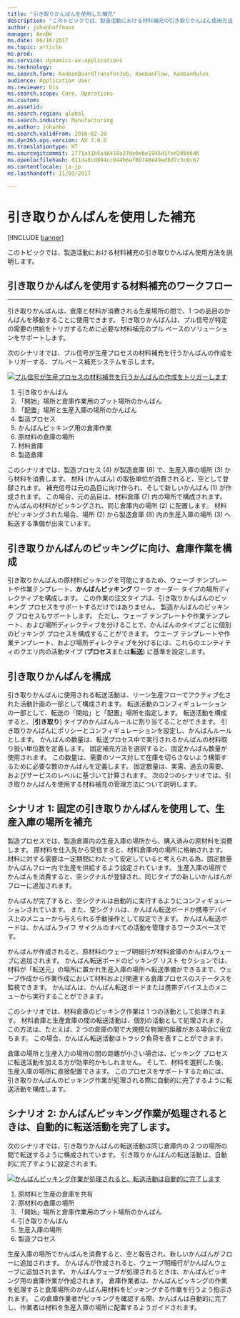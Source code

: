 ```yaml
---
title: "引き取りかんばんを使用した補充"
description: "このトピックでは、製造活動における材料補充の引き取りかんばん使用方法を説明します。"
author: johanhoffmann
manager: AnnBe
ms.date: 06/16/2017
ms.topic: article
ms.prod: 
ms.service: dynamics-ax-applications
ms.technology: 
ms.search.form: KanbanBoardTransferJob, KanbanFlow, KanbanRules
audience: Application User
ms.reviewer: bis
ms.search.scope: Core, Operations
ms.custom: 
ms.assetid: 
ms.search.region: global
ms.search.industry: Manufacturing
ms.author: johanho
ms.search.validFrom: 2016-02-28
ms.dyn365.ops.version: AX 7.0.0
ms.translationtype: HT
ms.sourcegitcommit: 2771a31b5a4d418a27de0ebe1945d1fed2d8d6d6
ms.openlocfilehash: 011da8cd894cc044b6af8b740e49ed8d7c3c0c67
ms.contentlocale: ja-jp
ms.lasthandoff: 11/03/2017

---
```


# <a name="replenishment-with-withdrawal-kanbans"></a>引き取りかんばんを使用した補充

[!INCLUDE [banner](../includes/banner.md)]

このトピックでは、製造活動における材料補充の引き取りかんばん使用方法を説明します。

## <a name="workflow-for-material-replenishment-that-uses-the-withdrawal-kanban"></a>引き取りかんばんを使用する材料補充のワークフロー
-------------------------------------------------------------------

引き取りかんばんは、倉庫と材料が消費される生産場所の間で、1 つの品目のかんばんを移動することに使用できます。 引き取りかんばんは、プル信号が特定の需要の供給をトリガするために必要な材料補充のプル ベースのソリューションをサポートします。 

次のシナリオでは、プル信号が生産プロセスの材料補充を行うかんばんの作成をトリガーする、プル ベース補充システムを示します。 

[![プル信号が生産プロセスの材料補充を行うかんばんの作成をトリガーします](./media/material-replenishment-with-withdrawal-kanban.png)](./media/material-replenishment-with-withdrawal-kanban.png)

1.  引き取りかんばん
2.  「開始」場所と倉庫作業用のプット場所のかんばん
3.  「配置」場所と生産入庫の場所のかんばん
4.  製造プロセス
5.  かんばんピッキング用の倉庫作業
6.  原材料の倉庫の場所
7.  材料倉庫
8.  製造倉庫

このシナリオでは、製造プロセス (4) が製造倉庫 (8) で、生産入庫の場所 (3) から材料を消費します。 材料 (かんばん) の取扱単位が消費されると、空として登録されます。 補充信号は元の品目に向け作られ、そして新しいかんばん (1) が作成されます。 この場合、元の品目は、材料倉庫 (7) 内の場所で構成されます。 かんばんの材料がピッキングされ、同じ倉庫内の場所 (2) に配置します。 材料がピッキングされた場合、場所 (2) から製造倉庫 (8) 内の生産入庫の場所 (3) へ転送する準備が出来ています。

## <a name="configure-warehouse-work-for-kanban-picking-for-the-withdrawal-kanban"></a>引き取りかんばんのピッキングに向け、倉庫作業を構成

引き取りかんばんの原材料ピッキングを可能にするため、ウェーブ テンプレートや作業テンプレート、**かんばんピッキング** ワーク オーダー タイプの場所ディレクティブを構成します。 この作業の注文タイプは、引き取りかんばんのピッキング プロセスをサポートするだけではありません。 製造かんばんのピッキング プロセスもサポートします。 ただし、ウェーブ テンプレートや作業テンプレート、および場所ディレクティブを分けることで、かんばんのタイプごとに個別のピッキング プロセスを構成することができます。 ウエーブ テンプレートや作業テンプレート、および場所ディレクティブを分けるには、これらのエンティティのクエリ内の活動タイプ (**プロセス**または**転送**) に基準を設定します。

## <a name="configure-the-withdrawal-kanban"></a>引き取りかんばんを構成

引き取りかんばんに使用される転送活動は、リーン生産フローでアクティブ化された活動計画の一部として構成されます。 転送活動のコンフィギュレーションの一部として、転送の「開始」と「配置」場所を指定します。 転送活動を構成すると、[**引き取り**] タイプのかんばんルールに割り当てることができます。 引き取りかんばんにポリシーとコンフィギュレーションを設定し、かんばんルールとします。 かんばんの数量は、転送プロセス中で実行されるかんばんの材料取り扱い単位数を定義します。 固定補充方法を選択すると、固定かんばん数量が使用されます。 この数量は、需要のソース対して在庫を切らさないよう構築するために必要な数のかんばんを定義します。 固定数量は、実需、過去の需要、およびサービスのレベルに基づいて計算されます。 次の2つのシナリオでは、引き取りかんばんを使用する材料補充の管理方法について説明します。

## <a name="scenario-1-replenish-a-production-input-location-by-using-a-fixed-withdrawal-kanban"></a>シナリオ 1: 固定の引き取りかんばんを使用して、生産入庫の場所を補充

製造プロセスでは、製造倉庫内の生産入庫の場所から、購入済みの原材料を消費します。 原材料を仕入先から受信すると、材料倉庫内の場所に格納されます。 材料に対する需要は一定期間にわたって安定していると考えられる為、固定数量かんばんフロー内で生産を供給するよう設定されています。 生産入庫の場所でかんばんを消費すると、空シグナルが登録され、同じタイプの新しいかんばんがフローに追加されます。 

かんばんが完了すると、空シグナルは自動的に実行するようにコンフィギュレーションされています。 また、空シグナルは、かんばん転送ボードか携帯デバイス上のメニューから与えられる手動操作として設定できます。 かんばん転送ボードは、かんばんライフ サイクルのすべての活動を管理するワークスペースです。 

かんばんが作成されると、原材料のウェーブ明細行が材料倉庫のかんばんウェーブに追加されます。 かんばん転送ボードのピッキング リスト セクションでは、材料が「転送元」の場所に置かれ生産入庫の場所へ転送準備ができるまで、ウェーブ作成から作業作成において材料および関連する倉庫プロセスのステータスを監視できます。 かんばんは、かんばん転送ボードまたは携帯デバイス上のメニューから実行することができます。 

このシナリオでは、材料倉庫のピッキング作業は 1 つの活動として処理されます。 材料倉庫と生産倉庫の間の転送活動は、個別の活動として処理されます。 この方法は、たとえば、2 つの倉庫の間で大規模な物理的距離がある場合に役立ちます。 この場合、かんばん転送活動はトラック負荷を表すことができます。 

倉庫の場所と生産入力の場所の間の距離が小さい場合は、ピッキング プロセスに転送活動を加える方が効率的かもしれません。 そして、材料を選択した後、生産入庫の場所に直接配置できます。 このプロセスをサポートするためには、引き取りかんばんのピッキング作業が処理される際に自動的に完了するように転送活動を構成します。

## <a name="scenario-2-automatically-complete-the-transfer-activity-when-kanban-picking-work-is-processed"></a>シナリオ 2: かんばんピッキング作業が処理されるときは、自動的に転送活動を完了します。

次のシナリオでは、引き取りかんばんの転送活動は同じ倉庫内の 2 つの場所の間で転送するように構成されています。 引き取りかんばんの転送活動は、自動的に完了すように設定されます。 

[![かんばんピッキング作業が処理されると、転送活動は自動的に完了します](./media/transfer-activities-when-processing-kanban-picking.png)](./media/transfer-activities-when-processing-kanban-picking.png)

1.  原材料と生産の倉庫を共有
2.  原材料の倉庫の場所
3.  「開始」場所と倉庫作業用のプット場所のかんばん
4.  引き取りかんばん
5.  生産入庫の場所
6.  製造プロセス

生産入庫の場所でかんばんを消費すると、空と報告され、新しいかんばんがフローに追加されます。 かんばんが作成されると、ウェーブ明細行がかんばんウェーブに追加されます。 かんばんウェーブが処理されるときは、かんばんピッキング用の倉庫作業が作成されます。 倉庫作業者は、かんばんピッキングの作業を処理すると倉庫場所のかんばん用材料をピッキングする作業を行うよう指示されます。 この倉庫作業者がピッキングを確認する際、かんばんは自動的に完了し、作業者は材料を生産入庫の場所に配置するようガイドされます。


